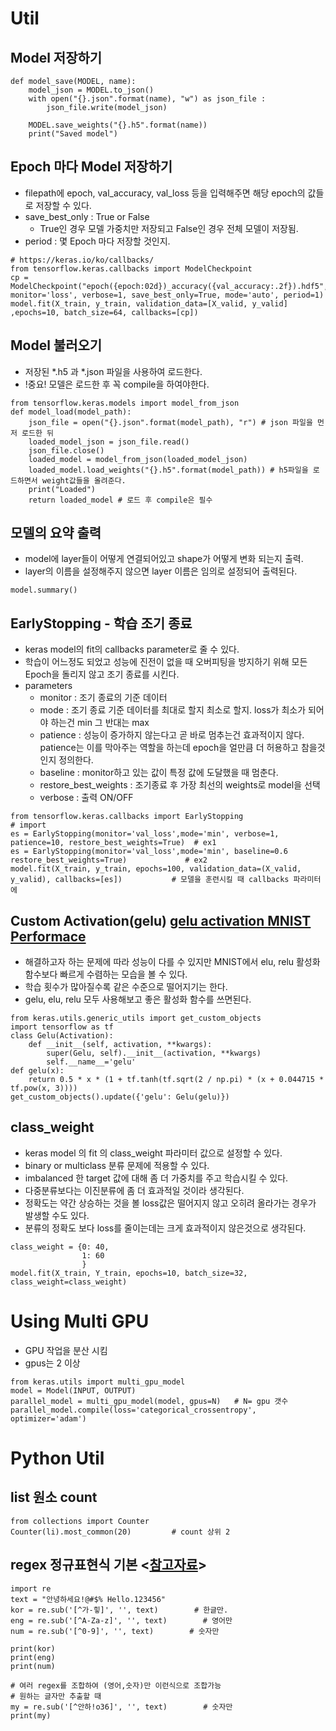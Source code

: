 # Util


## Model 저장하기
```{Python}
def model_save(MODEL, name):
    model_json = MODEL.to_json()
    with open("{}.json".format(name), "w") as json_file : 
        json_file.write(model_json)
    
    MODEL.save_weights("{}.h5".format(name))
    print("Saved model")
```
## Epoch 마다 Model 저장하기
- filepath에 epoch, val_accuracy, val_loss 등을 입력해주면 해당 epoch의 값들로 저장할 수 있다.
- save_best_only : True or False
    - True인 경우 모델 가중치만 저장되고 False인 경우 전체 모델이 저장됨.
- period : 몇 Epoch 마다 저장할 것인지.
```
# https://keras.io/ko/callbacks/
from tensorflow.keras.callbacks import ModelCheckpoint    
cp = ModelCheckpoint("epoch({epoch:02d})_accuracy({val_accuracy:.2f}).hdf5", monitor='loss', verbose=1, save_best_only=True, mode='auto', period=1)
model.fit(X_train, y_train, validation_data=[X_valid, y_valid] ,epochs=10, batch_size=64, callbacks=[cp])

```


## Model 불러오기
- 저장된 *.h5 과  *.json 파일을 사용하여 로드한다.
- !중요! 모델은 로드한 후 꼭 compile을 하여야한다.
```
from tensorflow.keras.models import model_from_json 
def model_load(model_path):
    json_file = open("{}.json".format(model_path), "r") # json 파일을 먼저 로드한 뒤
    loaded_model_json = json_file.read() 
    json_file.close()
    loaded_model = model_from_json(loaded_model_json)
    loaded_model.load_weights("{}.h5".format(model_path)) # h5파일을 로드하면서 weight값들을 올려준다.
    print("Loaded")
    return loaded_model # 로드 후 compile은 필수

```

## 모델의 요약 출력
- model에 layer들이 어떻게 연결되어있고 shape가 어떻게 변화 되는지 출력.
- layer의 이름을 설정해주지 않으면 layer 이름은 임의로 설정되어 출력된다.
```
model.summary()
```

## EarlyStopping - 학습 조기 종료
- keras model의 fit의 callbacks parameter로 줄 수 있다.
- 학습이 어느정도 되었고 성능에 진전이 없을 때 오버피팅을 방지하기 위해 모든 Epoch을 돌리지 않고 조기 종료를 시킨다.
- parameters
    - monitor : 조기 종료의 기준 데이터
    - mode : 조기 종료 기준 데이터를 최대로 할지 최소로 할지. loss가 최소가 되어야 하는건 min 그 반대는 max
    - patience : 성능이 증가하지 않는다고 곧 바로 멈추는건 효과적이지 않다. patience는 이를 막아주는 역할을 하는데 epoch을 얼만큼 더 허용하고 참을것인지 정의한다. 
    - baseline : monitor하고 있는 값이 특정 값에 도달했을 때 멈춘다.
    - restore_best_weights : 조기종료 후 가장 최선의 weights로 model을 선택
    - verbose : 출력 ON/OFF
```
from tensorflow.keras.callbacks import EarlyStopping                                                  # import
es = EarlyStopping(monitor='val_loss',mode='min', verbose=1, patience=10, restore_best_weights=True)  # ex1
es = EarlyStopping(monitor='val_loss',mode='min', baseline=0.6 restore_best_weights=True)             # ex2
model.fit(X_train, y_train, epochs=100, validation_data=(X_valid, y_valid), callbacks=[es])           # 모델을 훈련시킬 때 callbacks 파라미터에 
```
## Custom Activation(gelu) [gelu activation MNIST Performace](https://data-newbie.tistory.com/376)
- 해결하고자 하는 문제에 따라 성능이 다를 수 있지만 MNIST에서 elu, relu 활성화 함수보다 빠르게 수렴하는 모습을 볼 수 있다.
- 학습 횟수가 많아질수록 같은 수준으로 떨어지기는 한다.
- gelu, elu, relu 모두 사용해보고 좋은 활성화 함수를 쓰면된다.

```
from keras.utils.generic_utils import get_custom_objects
import tensorflow as tf
class Gelu(Activation):
    def __init__(self, activation, **kwargs):
        super(Gelu, self).__init__(activation, **kwargs)
        self.__name__='gelu'
def gelu(x):
    return 0.5 * x * (1 + tf.tanh(tf.sqrt(2 / np.pi) * (x + 0.044715 * tf.pow(x, 3))))
get_custom_objects().update({'gelu': Gelu(gelu)})
```


## class_weight
- keras model 의 fit 의 class_weight 파라미터 값으로 설정할 수 있다.
- binary or multiclass 분류 문제에 적용할 수 있다.
- imbalanced 한 target 값에 대해 좀 더 가중치를 주고 학습시킬 수 있다.
- 다중분류보다는 이진분류에 좀 더 효과적일 것이라 생각된다.
- 정확도는 약간 상승하는 것을 볼  loss값은 떨어지지 않고 오히려 올라가는 경우가 발생할 수도 있다.
- 분류의 정확도 보다 loss를 줄이는데는 크게 효과적이지 않은것으로 생각된다.
```{python}
class_weight = {0: 40,
                1: 60
                }
model.fit(X_train, Y_train, epochs=10, batch_size=32, class_weight=class_weight)
```

# Using Multi GPU
- GPU 작업을 분산 시킴
- gpus는 2 이상
```
from keras.utils import multi_gpu_model
model = Model(INPUT, OUTPUT)
parallel_model = multi_gpu_model(model, gpus=N)   # N= gpu 갯수
parallel_model.compile(loss='categorical_crossentropy', optimizer='adam')
```
 
 
 # Python Util
 
 ## list 원소 count
 ```
from collections import Counter
Counter(li).most_common(20)         # count 상위 2
 ```
## regex 정규표현식 기본 <[참고자료](http://pythonstudy.xyz/python/article/401-%EC%A0%95%EA%B7%9C-%ED%91%9C%ED%98%84%EC%8B%9D-Regex)>
```
import re
text = "안녕하세요!@#$% Hello.123456"
kor = re.sub('[^가-힣]', '', text)        # 한글만.
eng = re.sub('[^A-Za-z]', '', text)        # 영어만
num = re.sub('[^0-9]', '', text)        # 숫자만

print(kor)
print(eng)
print(num)

# 여러 regex를 조합하여 (영어,숫자)만 이런식으로 조합가능
# 원하는 글자만 추출할 때
my = re.sub('[^안하!o36]', '', text)        # 숫자만
print(my)

```
